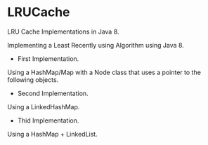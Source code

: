 # LRUCache
LRU Cache Implementations in Java 8. 

Implementing a Least Recently using Algorithm using Java 8. 

* First Implementation.

Using a HashMap/Map with a Node class that uses a pointer to the following objects. 


* Second Implementation.

Using a LinkedHashMap. 

* Thid Implementation.

Using a HashMap + LinkedList. 
